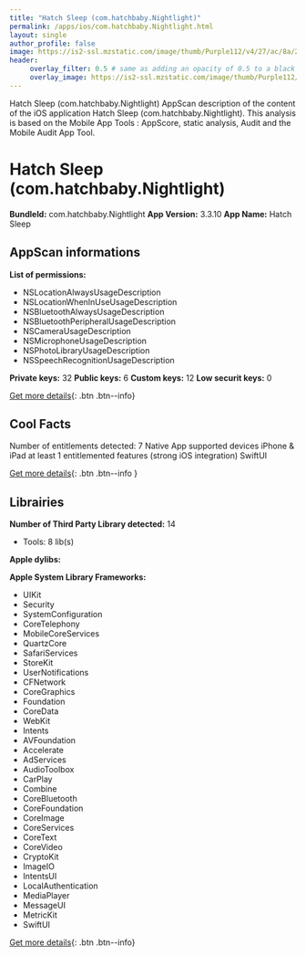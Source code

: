 ```yaml
---
title: "Hatch Sleep (com.hatchbaby.Nightlight)"
permalink: /apps/ios/com.hatchbaby.Nightlight.html
layout: single
author_profile: false
image: https://is2-ssl.mzstatic.com/image/thumb/Purple112/v4/27/ac/8a/27ac8aea-0435-b472-5cc8-97bdcc31a4ec/AppIcon-0-1x_U007emarketing-0-7-0-85-220.jpeg/512x512bb.jpg
header: 
     overlay_filter: 0.5 # same as adding an opacity of 0.5 to a black background
     overlay_image: https://is2-ssl.mzstatic.com/image/thumb/Purple112/v4/27/ac/8a/27ac8aea-0435-b472-5cc8-97bdcc31a4ec/AppIcon-0-1x_U007emarketing-0-7-0-85-220.jpeg/512x512bb.jpg
---
```

Hatch Sleep (com.hatchbaby.Nightlight) AppScan description of the content of the iOS application Hatch Sleep (com.hatchbaby.Nightlight). This analysis is based on the Mobile App Tools : AppScore, static analysis, Audit and the Mobile Audit App Tool.

# Hatch Sleep (com.hatchbaby.Nightlight)

**BundleId:** com.hatchbaby.Nightlight
**App Version:** 3.3.10
**App Name:** Hatch Sleep


## AppScan informations 

**List of permissions:** 
- NSLocationAlwaysUsageDescription
- NSLocationWhenInUseUsageDescription
- NSBluetoothAlwaysUsageDescription
- NSBluetoothPeripheralUsageDescription
- NSCameraUsageDescription
- NSMicrophoneUsageDescription
- NSPhotoLibraryUsageDescription
- NSSpeechRecognitionUsageDescription
  
  
**Private keys:** 32
**Public keys:** 6
**Custom keys:** 12
**Low securit keys:** 0
  
[Get more details](/pricing.html){: .btn .btn--info}

## Cool Facts

Number of entitlements detected: 7
Native App
supported devices iPhone & iPad
at least 1 entitlemented features (strong iOS integration)
SwiftUI
  
[Get more details](/pricing.html){: .btn .btn--info }

## Librairies 
**Number of Third Party Library detected:** 14
- Tools: 8 lib(s)


**Apple dylibs:**


**Apple System Library Frameworks:**
- UIKit
- Security
- SystemConfiguration
- CoreTelephony
- MobileCoreServices
- QuartzCore
- SafariServices
- StoreKit
- UserNotifications
- CFNetwork
- CoreGraphics
- Foundation
- CoreData
- WebKit
- Intents
- AVFoundation
- Accelerate
- AdServices
- AudioToolbox
- CarPlay
- Combine
- CoreBluetooth
- CoreFoundation
- CoreImage
- CoreServices
- CoreText
- CoreVideo
- CryptoKit
- ImageIO
- IntentsUI
- LocalAuthentication
- MediaPlayer
- MessageUI
- MetricKit
- SwiftUI


  
[Get more details](/pricing.html){: .btn .btn--info}

